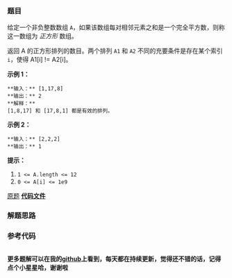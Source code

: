 ### 题目
给定一个非负整数数组 `A`，如果该数组每对相邻元素之和是一个完全平方数，则称这一数组为 _正方形_ 数组。

返回 A 的正方形排列的数目。两个排列 `A1` 和 `A2` 不同的充要条件是存在某个索引 `i`，使得 A1[i] != A2[i]。



**示例 1：**

    
    
    **输入：** [1,17,8]
    **输出：** 2
    **解释：**
    [1,8,17] 和 [17,8,1] 都是有效的排列。
    

**示例 2：**

    
    
    **输入：** [2,2,2]
    **输出：** 1
    



**提示：**

  1. `1 <= A.length <= 12`
  2. `0 <= A[i] <= 1e9`

[原题](https://leetcode-cn.com/problems/number-of-squareful-arrays/)    **[代码文件]()**


### 解题思路




### 参考代码

```go


```




**更多题解可以在我的[github](https://github.com/LZH139/leetcode_Go)上看到，每天都在持续更新，觉得还不错的话，记得点个小星星哈，谢谢啦**
